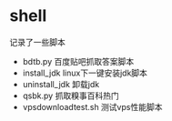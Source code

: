 # shell
记录了一些脚本
* bdtb.py 百度贴吧抓取答案脚本
* install_jdk linux下一键安装jdk脚本
* uninstall_jdk 卸载jdk
* qsbk.py 抓取糗事百科热门
* vpsdownloadtest.sh 测试vps性能脚本
